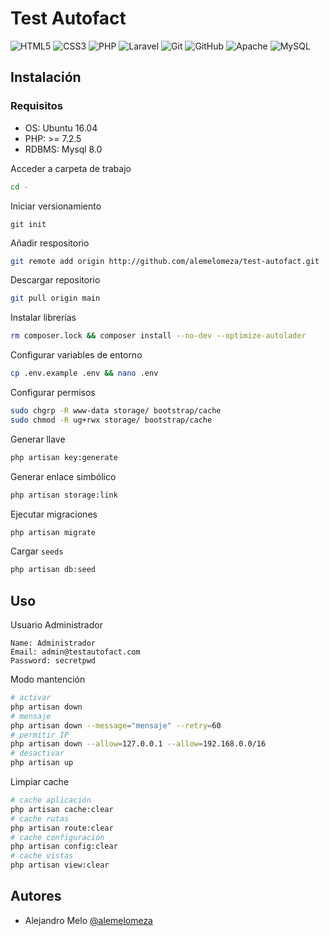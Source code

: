 # Test Autofact

<img alt="HTML5" src="https://img.shields.io/badge/html5%20-%23E34F26.svg?&style=for-the-badge&logo=html5&logoColor=white"/> <img alt="CSS3" src="https://img.shields.io/badge/css3%20-%231572B6.svg?&style=for-the-badge&logo=css3&logoColor=white"/> <img alt="PHP" src="https://img.shields.io/badge/php-%23777BB4.svg?&style=for-the-badge&logo=php&logoColor=white"/> <img alt="Laravel" src="https://img.shields.io/badge/laravel%20-%23FF2D20.svg?&style=for-the-badge&logo=laravel&logoColor=white"/> <img alt="Git" src="https://img.shields.io/badge/git%20-%23F05033.svg?&style=for-the-badge&logo=git&logoColor=white"/> <img alt="GitHub" src="https://img.shields.io/badge/github%20-%23121011.svg?&style=for-the-badge&logo=github&logoColor=white"/> <img alt="Apache" src="https://img.shields.io/badge/apache%20-%23D42029.svg?&style=for-the-badge&logo=apache&logoColor=white"/> <img alt="MySQL" src="https://img.shields.io/badge/mysql-%2300f.svg?&style=for-the-badge&logo=mysql&logoColor=white"/>

## Instalación

### Requisitos

* OS: Ubuntu 16.04
* PHP: >= 7.2.5
* RDBMS: Mysql 8.0

Acceder a carpeta de trabajo

```sh
cd -
```

Iniciar versionamiento

```
git init
```

Añadir respositorio

```sh
git remote add origin http://github.com/alemelomeza/test-autofact.git
```

Descargar repositorio

```sh
git pull origin main
```

Instalar librerías 

```sh
rm composer.lock && composer install --no-dev --optimize-autolader
```

Configurar variables de entorno

```sh
cp .env.example .env && nano .env
```

Configurar permisos

```sh
sudo chgrp -R www-data storage/ bootstrap/cache
sudo chmod -R ug+rwx storage/ bootstrap/cache
```

Generar llave

```sh
php artisan key:generate
```

Generar enlace simbólico

```sh
php artisan storage:link
```

Ejecutar migraciones

```sh
php artisan migrate
```

Cargar `seeds`

```sh
php artisan db:seed
```

## Uso

Usuario Administrador

```
Name: Administrador
Email: admin@testautofact.com
Password: secretpwd
```

Modo mantención

```sh
# activar
php artisan down
# mensaje
php artisan down --message="mensaje" --retry=60
# permitir IP
php artisan down --allow=127.0.0.1 --allow=192.168.0.0/16
# desactivar
php artisan up
```

Limpiar cache

```sh
# cache aplicación
php artisan cache:clear
# cache rutas
php artisan route:clear
# cache configuración
php artisan config:clear
# cache vistas
php artisan view:clear
```

## Autores

* Alejandro Melo [@alemelomeza](http://github.com/alemelomeza)